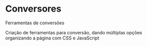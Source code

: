 # Conversores
Ferramentas de conversões

Criação de ferramentas para conversão, dando múltiplas opções organizando a página com CSS e JavaScript

